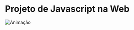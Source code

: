 
# Projeto de Javascript na Web
![Animação](https://user-images.githubusercontent.com/72262553/128714874-0220f445-7b9e-4ce6-8fc5-fd0301116221.gif)
